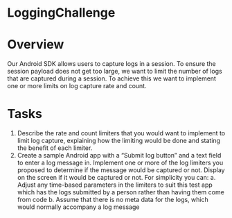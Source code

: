 # LoggingChallenge

# Overview
Our Android SDK allows users to capture logs in a session. To ensure the session payload does not get too large, we want to limit the number of logs that are captured during a session. To achieve this we want to implement one or more limits on log capture rate and count.

# Tasks
1. Describe the rate and count limiters that you would want to implement to limit log capture, explaining how the limiting would be done and stating the benefit of each limiter.  
2. Create a sample Android app with a “Submit log button” and a text field to enter a log message in. Implement one or more of the log limiters you proposed to determine if the message would be captured or not. Display on the screen if it would be captured or not. For simplicity you can:
    a. Adjust any time-based parameters in the limiters to suit this test app which has the logs submitted by a person rather than having them come from code
    b. Assume that there is no meta data for the logs, which would normally accompany a log message
